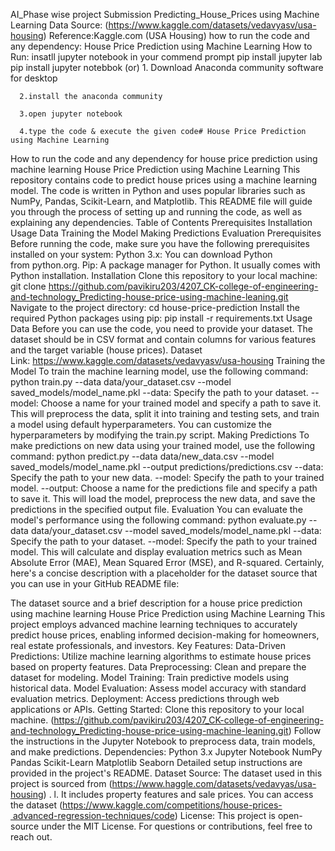 AI_Phase wise project Submission
Predicting_House_Prices using Machine Learning
Data Source: (https://www.kaggle.com/datasets/vedavyasv/usa-housing) Reference:Kaggle.com (USA Housing)
how to run the code and any dependency: House Price Prediction using Machine Learning
How to Run:
insatll jupyter notebook in your commend prompt
pip install jupyter lab
pip install jupyter notebbok (or)
      1. Download Anaconda community software for desktop

      2.install the anaconda community

      3.open jupyter notebook

      4.type the code & execute the given code# House Price Prediction using Machine Learning
How to run the code and any dependency for house price prediction using machine learning
House Price Prediction using Machine Learning
This repository contains code to predict house prices using a machine learning model. The code is written in Python and uses popular libraries such as NumPy, Pandas, Scikit-Learn, and Matplotlib. This README file will guide you through the process of setting up and running the code, as well as explaining any dependencies.
Table of Contents
Prerequisites
Installation
Usage
Data
Training the Model
Making Predictions
Evaluation
Prerequisites
Before running the code, make sure you have the following prerequisites installed on your system:
Python 3.x: You can download Python from python.org.
Pip: A package manager for Python. It usually comes with Python installation.
Installation
Clone this repository to your local machine:
git clone https://github.com/pavikiru203/4207_CK-college-of-engineering-and-technology_Predicting-house-price-using-machine-leaning.git
Navigate to the project directory:
cd house-price-prediction
Install the required Python packages using pip:
pip install -r requirements.txt
Usage
Data
Before you can use the code, you need to provide your dataset. The dataset should be in CSV format and contain columns for various features and the target variable (house prices).
Dataset Link: https://www.kaggle.com/datasets/vedavyasv/usa-housing
Training the Model
To train the machine learning model, use the following command:
python train.py --data data/your_dataset.csv --model saved_models/model_name.pkl
--data: Specify the path to your dataset.
--model: Choose a name for your trained model and specify a path to save it.
This will preprocess the data, split it into training and testing sets, and train a model using default hyperparameters. You can customize the hyperparameters by modifying the train.py script.
Making Predictions
To make predictions on new data using your trained model, use the following command:
python predict.py --data data/new_data.csv --model saved_models/model_name.pkl --output predictions/predictions.csv
--data: Specify the path to your new data.
--model: Specify the path to your trained model.
--output: Choose a name for the predictions file and specify a path to save it.
This will load the model, preprocess the new data, and save the predictions in the specified output file.
Evaluation
You can evaluate the model's performance using the following command:
python evaluate.py --data data/your_dataset.csv --model saved_models/model_name.pkl
--data: Specify the path to your dataset.
--model: Specify the path to your trained model.
This will calculate and display evaluation metrics such as Mean Absolute Error (MAE), Mean Squared Error (MSE), and R-squared.
Certainly, here's a concise description with a placeholder for the dataset source that you can use in your GitHub README file:

The dataset source and a brief description for a house price prediction using machine learning
House Price Prediction using Machine Learning
This project employs advanced machine learning techniques to accurately predict house prices, enabling informed decision-making for homeowners, real estate professionals, and investors.
Key Features:
Data-Driven Predictions: Utilize machine learning algorithms to estimate house prices based on property features.
Data Preprocessing: Clean and prepare the dataset for modeling.
Model Training: Train predictive models using historical data.
Model Evaluation: Assess model accuracy with standard evaluation metrics.
Deployment: Access predictions through web applications or APIs.
Getting Started:
Clone this repository to your local machine. (https://github.com/pavikiru203/4207_CK-college-of-engineering-and-technology_Predicting-house-price-using-machine-leaning.git)
Follow the instructions in the Jupyter Notebook to preprocess data, train models, and make predictions.
Dependencies:
Python 3.x
Jupyter Notebook
NumPy
Pandas
Scikit-Learn
Matplotlib
Seaborn
Detailed setup instructions are provided in the project's README.
Dataset Source: The dataset used in this project is sourced from (https://www.haggle.com/datasets/vedavyas/usa-housing) . l. It includes property features and sale prices. You can access the dataset (https://www.kaggle.com/competitions/house-prices- advanced-regression-techniques/code) License:
This project is open-source under the MIT License.
For questions or contributions, feel free to reach out.
